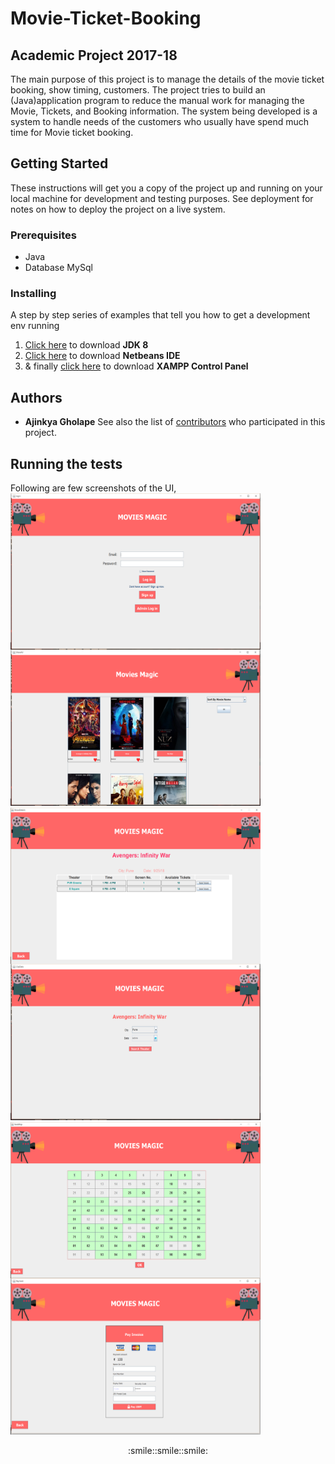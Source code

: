 # Movie-Ticket-Booking
## Academic Project 2017-18
The main purpose of this project is to manage the details of the movie ticket booking, show
timing, customers. The project tries to build an (Java)application program to reduce the manual work for
managing the Movie, Tickets, and Booking information. The system being developed is a system
to handle needs of the customers who usually have spend much time for Movie ticket booking.
## Getting Started

These instructions will get you a copy of the project up and running on your local machine for development and testing purposes. See deployment for notes on how to deploy the project on a live system.
### Prerequisites
* Java
* Database MySql
### Installing
A step by step series of examples that tell you how to get a development env running
1. [Click here](https://www.oracle.com/technetwork/java/javase/downloads/jdk8-downloads-2133151.html) to download **JDK 8**
2. [Click here](https://netbeans.org/downloads/8.0.1/) to download **Netbeans IDE**
3. & finally [click here](https://www.apachefriends.org/download.html) to download **XAMPP Control Panel** 
## Authors

* **Ajinkya Gholape** 
See also the list of [contributors](https://github.com/your/project/contributors) who participated in this project.
## Running the tests
Following are few screenshots of the UI,
<img align="left" title="Login Screen" width="400" height="250" src="https://github.com/ajinkyagholape1998/Movie-Ticket-Booking/blob/master/Screenshots/Screenshot%20(67).png">

<img title="Home Screen" width="400" height="250" src="https://github.com/ajinkyagholape1998/Movie-Ticket-Booking/blob/master/Screenshots/Screenshot%20(68).png">

<img align="left" title="Show Details Screen" width="400" height="250" src="https://github.com/ajinkyagholape1998/Movie-Ticket-Booking/blob/master/Screenshots/Screenshot%20(69).png">

<img title="Choose Date & City Screen" width="400" height="250" src="https://github.com/ajinkyagholape1998/Movie-Ticket-Booking/blob/master/Screenshots/Screenshot%20(70).png">

<img align="left" title="Choose Seats Screen" width="400" height="250" src="https://github.com/ajinkyagholape1998/Movie-Ticket-Booking/blob/master/Screenshots/Screenshot%20(71).png">

<img title="Payment Screen" width="400" height="250" src="https://github.com/ajinkyagholape1998/Movie-Ticket-Booking/blob/master/Screenshots/Screenshot%20(72).png">


<p align="center">
 :smile::smile::smile:
</p>
